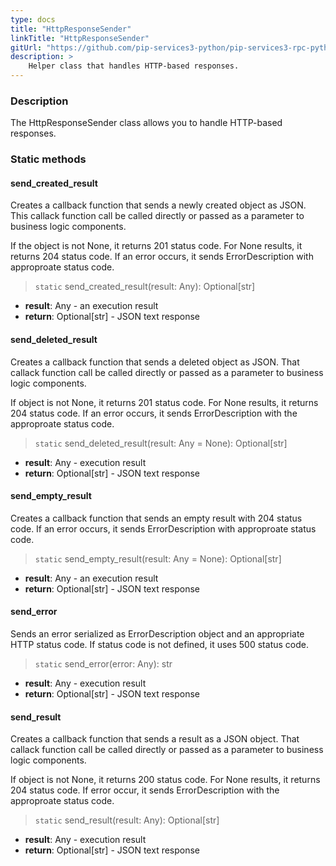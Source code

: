```yaml
---
type: docs
title: "HttpResponseSender"
linkTitle: "HttpResponseSender"
gitUrl: "https://github.com/pip-services3-python/pip-services3-rpc-python"
description: >
    Helper class that handles HTTP-based responses.
---
```


### Description

The HttpResponseSender class allows you to handle HTTP-based responses.

### Static methods

#### send_created_result
Creates a callback function that sends a newly created object as JSON.
This callack function call be called directly or passed
as a parameter to business logic components.

If the object is not None, it returns 201 status code.
For None results, it returns 204 status code.
If an error occurs, it sends ErrorDescription with approproate status code.

> `static` send_created_result(result: Any): Optional[str]

- **result**: Any - an execution result
- **return**: Optional[str] - JSON text response


#### send_deleted_result
Creates a callback function that sends a deleted object as JSON.
That callack function call be called directly or passed
as a parameter to business logic components.

If object is not None, it returns 201 status code.
For None results, it returns 204 status code.
If an error occurs, it sends ErrorDescription with the approproate status code.

> `static` send_deleted_result(result: Any = None): Optional[str]

- **result**: Any - execution result
- **return**: Optional[str] - JSON text response


#### send_empty_result
Creates a callback function that sends an empty result with 204 status code.
If an error occurs, it sends ErrorDescription with approproate status code.


> `static` send_empty_result(result: Any = None): Optional[str]

- **result**: Any - an execution result 
- **return**: Optional[str] - JSON text response


#### send_error
Sends an error serialized as ErrorDescription object
and an appropriate HTTP status code.
If status code is not defined, it uses 500 status code.


> `static` send_error(error: Any): str

- **result**: Any - execution result 
- **return**: Optional[str] - JSON text response


#### send_result
Creates a callback function that sends a result as a JSON object.
That callack function call be called directly or passed
as a parameter to business logic components.

If object is not None, it returns 200 status code.
For None results, it returns 204 status code.
If error occur, it sends ErrorDescription with the approproate status code.


> `static` send_result(result: Any): Optional[str]

- **result**: Any - execution result 
- **return**: Optional[str] - JSON text response

